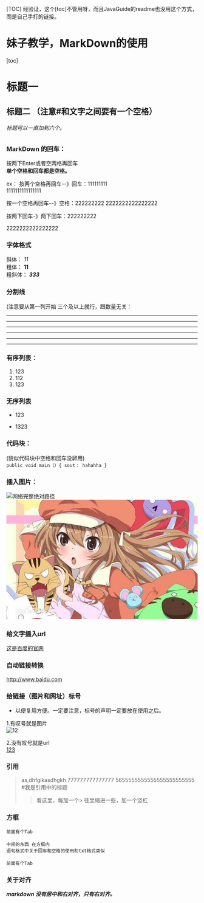 [TOC] 经验证，这个[toc]不管用呀，而且JavaGuide的readme也没用这个方式，而是自己手打的链接。
# 妹子教学，MarkDown的使用 
[toc]

# 标题一 
## 标题二 （注意#和文字之间要有一个空格）
###### 标题可以一直加到六个。

### MarkDown 的回车：  
 按两下Enter或者空两格再回车  
**单个空格和回车都是空格。**  

ex：
按两个空格再回车--》回车：111111111  
1111111111111111  

按一个空格再回车--》空格：222222222 
2222222222222222  

按两下回车-》两下回车：222222222

2222222222222222  


### 字体格式

斜体：
    *11*  
粗体：
    **11**  
粗斜体：
    ***333***  


    
### 分割线  
(注意要从第一列开始 三个及以上就行，跟数量无关：

---  
***
---------
******************
* * *
- - -

### 有序列表：
1. 123
2. 112
3. 123  
  
### 无序列表
* 123
- 1323

### 代码块：  
(貌似代码块中空格和回车没卵用)  
` public void main（）{ sout： hahahha }
`

### 插入图片：  
![网络完整绝对路径](https://gss3.bdstatic.com/7Po3dSag_xI4khGkpoWK1HF6hhy/baike/c0%3Dbaike80%2C5%2C5%2C80%2C26/sign=726488202434349b600b66d7a8837eab/7e3e6709c93d70cf6c8ec337f4dcd100baa12b97.jpg)  
![本地相对路径](橘色萌妹子.jpg)  

### 给文字插入url
[这是百度的官网](http://www.baidu.com)

### 自动链接转换  
<http://www.baidu.com>  



### 给链接（图片和网址）标号  
* 以便复用方便。一定要注意，标号的声明一定要放在使用之后。


1.有叹号就是图片  
![12][1]

2.没有叹号就是url  
[123][2] 

[1]:https://gss3.bdstatic.com/7Po3dSag_xI4khGkpoWK1HF6hhy/baike/c0%3Dbaike80%2C5%2C5%2C80%2C26/sign=726488202434349b600b66d7a8837eab/7e3e6709c93d70cf6c8ec337f4dcd100baa12b97.jpg
[2]:www.qq.com        
        

### 引用


>as,dhfgikasdhgkh
777777777777777
>5655555555555555555555555  
#我是引用中的标题
>>看这里，每加一个> 往里缩进一些，加一个竖杠
  
  
### 方框

    前面有个Tab
    
    中间的东西 在方框内
    语句格式中关于回车和空格的使用和txt格式类似
   
    前面有个Tab
    
### 关于对齐    
***markdown 没有居中和右对齐，只有右对齐。***     